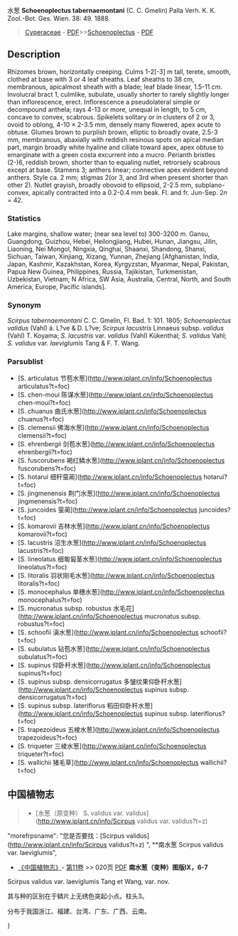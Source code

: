 水葱 **Schoenoplectus tabernaemontani** (C. C. Gmelin) Palla Verh. K. K. Zool.-Bot. Ges. Wien. 38: 49. 1888.

> [Cyperaceae](http://www.iplant.cn/info/Cyperaceae?t=foc) - [PDF](http://www.iplant.cn/foc/pdf/Cyperaceae.pdf)>>[Schoenoplectus](http://www.iplant.cn/info/Schoenoplectus?t=foc) - [PDF](http://www.iplant.cn/foc/pdf/Schoenoplectus.pdf)

## Description

Rhizomes brown, horizontally creeping. Culms 1-2[-3] m tall, terete, smooth, clothed at base with 3 or 4 leaf sheaths. Leaf sheaths to 38 cm, membranous, apicalmost sheath with a blade; leaf blade linear, 1.5-11 cm. Involucral bract 1, culmlike, subulate, usually shorter to rarely slightly longer than inflorescence, erect. Inflorescence a pseudolateral simple or decompound anthela; rays 4-13 or more, unequal in length, to 5 cm, concave to convex, scabrous. Spikelets solitary or in clusters of 2 or 3, ovoid to oblong, 4-10 × 2-3.5 mm, densely many flowered, apex acute to obtuse. Glumes brown to purplish brown, elliptic to broadly ovate, 2.5-3 mm, membranous, abaxially with reddish resinous spots on apical median part, margin broadly white hyaline and ciliate toward apex, apex obtuse to emarginate with a green costa excurrent into a mucro. Perianth bristles (2-)6, reddish brown, shorter than to equaling nutlet, retrorsely scabrous except at base. Stamens 3; anthers linear; connective apex evident beyond anthers. Style ca. 2 mm; stigmas 2(or 3, and 3rd when present shorter than other 2). Nutlet grayish, broadly obovoid to ellipsoid, 2-2.5 mm, subplano-convex, apically contracted into a 0.2-0.4 mm beak. Fl. and fr. Jun-Sep. 2*n* = 42.

### Statistics
Lake margins, shallow water; (near sea level to) 300-3200 m. Gansu, Guangdong, Guizhou, Hebei, Heilongjiang, Hubei, Hunan, Jiangsu, Jilin, Liaoning, Nei Mongol, Ningxia, Qinghai, Shaanxi, Shandong, Shanxi, Sichuan, Taiwan, Xinjiang, Xizang, Yunnan, Zhejiang [Afghanistan, India, Japan, Kashmir, Kazakhstan, Korea, Kyrgyzstan, Myanmar, Nepal, Pakistan, Papua New Guinea, Philippines, Russia, Tajikistan, Turkmenistan, Uzbekistan, Vietnam; N Africa, SW Asia, Australia, Central, North, and South America, Europe, Pacific islands].

### Synonym
*Scirpus tabernaemontani* C. C. Gmelin, Fl. Bad. 1: 101. 1805; *Schoenoplectus validus* (Vahl) á. L?ve & D. L?ve; *Scirpus lacustris* Linnaeus subsp. *validus* (Vahl) T. Koyama; *S. lacustris* var. *validus* (Vahl) Kükenthal; *S. validus* Vahl; *S. validus* var. *laeviglumis* Tang & F. T. Wang.

### Parsublist

* [S.  articulatus  节苞水葱](http://www.iplant.cn/info/Schoenoplectus articulatus?t=foc)
* [S.  chen-moui  陈谋水葱](http://www.iplant.cn/info/Schoenoplectus chen-moui?t=foc)
* [S.  chuanus  曲氏水葱](http://www.iplant.cn/info/Schoenoplectus chuanus?t=foc)
* [S.  clemensii  佛海水葱](http://www.iplant.cn/info/Schoenoplectus clemensii?t=foc)
* [S.  ehrenbergii  剑苞水葱](http://www.iplant.cn/info/Schoenoplectus ehrenbergii?t=foc)
* [S.  fuscorubens  褐红鳞水葱](http://www.iplant.cn/info/Schoenoplectus fuscorubens?t=foc)
* [S.  hotarui  细秆萤蔺](http://www.iplant.cn/info/Schoenoplectus hotarui?t=foc)
* [S.  jingmenensis  荆门水葱](http://www.iplant.cn/info/Schoenoplectus jingmenensis?t=foc)
* [S.  juncoides  萤蔺](http://www.iplant.cn/info/Schoenoplectus juncoides?t=foc)
* [S.  komarovii  吉林水葱](http://www.iplant.cn/info/Schoenoplectus komarovii?t=foc)
* [S.  lacustris  沼生水葱](http://www.iplant.cn/info/Schoenoplectus lacustris?t=foc)
* [S.  lineolatus  细匍匐茎水葱](http://www.iplant.cn/info/Schoenoplectus lineolatus?t=foc)
* [S.  litoralis  羽状刚毛水葱](http://www.iplant.cn/info/Schoenoplectus litoralis?t=foc)
* [S.  monocephalus  单穗水葱](http://www.iplant.cn/info/Schoenoplectus monocephalus?t=foc)
* [S.  mucronatus subsp. robustus  水毛花](http://www.iplant.cn/info/Schoenoplectus mucronatus subsp. robustus?t=foc)
* [S.  schoofii  滇水葱](http://www.iplant.cn/info/Schoenoplectus schoofii?t=foc)
* [S.  subulatus  钻苞水葱](http://www.iplant.cn/info/Schoenoplectus subulatus?t=foc)
* [S.  supinus  仰卧秆水葱](http://www.iplant.cn/info/Schoenoplectus supinus?t=foc)
* [S.  supinus subsp. densicorrugatus  多皱纹果仰卧秆水葱](http://www.iplant.cn/info/Schoenoplectus supinus subsp. densicorrugatus?t=foc)
* [S.  supinus subsp. lateriflorus  稻田仰卧秆水葱](http://www.iplant.cn/info/Schoenoplectus supinus subsp. lateriflorus?t=foc)
* [S.  trapezoideus  五棱水葱](http://www.iplant.cn/info/Schoenoplectus trapezoideus?t=foc)
* [S.  triqueter  三棱水葱](http://www.iplant.cn/info/Schoenoplectus triqueter?t=foc)
* [S.  wallichii  猪毛草](http://www.iplant.cn/info/Schoenoplectus wallichii?t=foc)

## 中国植物志

> * [水葱（原变种）  S.  validus var. validus](http://www.iplant.cn/info/Scirpus validus var. validus?t=z)

  "morefrpsname": "您是否要找：<span class='spantxt'>[Scirpus validus](http://www.iplant.cn/info/Scirpus validus?t=z) ",
**南水葱 Scirpus validus var. laeviglumis",


* [《中国植物志》](http://www.iplant.cn/frps)- [第11卷](http://www.iplant.cn/frps/vol/11) >> 020页 [PDF](http://www.iplant.cn/frps/pdf/11/020.pdf)
**南水葱（变种）图版IX，6-7**

Scirpus validus var. laeviglumis Tang et Wang, var. nov.

其与种的区别在于鳞片上无绣色突起小点。柱头3。

分布于我国浙江、福建、台湾、广东、广西、云南。

}